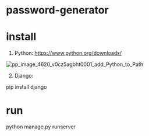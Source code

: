 # password-generator


# install

1. Python:
https://www.python.org/downloads/

![pp_image_4620_v0cz5agbht0001_add_Python_to_Path](https://user-images.githubusercontent.com/66910676/150641827-8074f79a-1002-4454-8559-77095ec5a692.png)

2. Django:

pip install django


# run

python manage.py runserver
